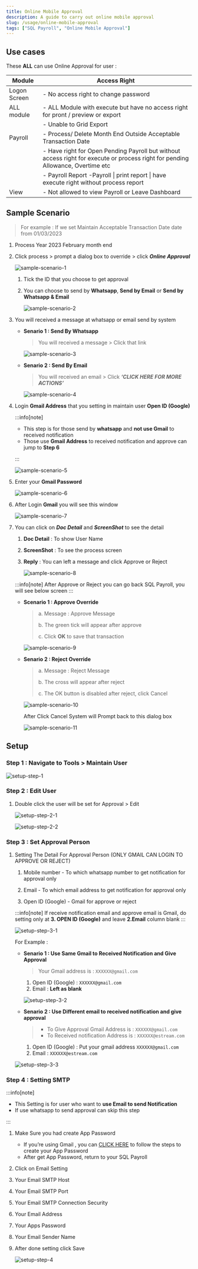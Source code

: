 ```yaml
---
title: Online Mobile Approval
description: A guide to carry out online mobile approval
slug: /usage/online-mobile-approval
tags: ["SQL Payroll", "Online Mobile Approval"]
---
```


## Use cases

These **ALL** can use Online Approval for user :

| Module       | Access Right                                                                                                                    |
| ------------ | ------------------------------------------------------------------------------------------------------------------------------- |
| Logon Screen | - No access right to change password                                                                                            |
| ALL module   | - ALL Module with execute but have no access right for pront / preview or export                                                |
|              | - Unable to Grid Export                                                                                                         |
| Payroll      | - Process/ Delete Month End Outside Acceptable Transaction Date                                                                 |
|              | - Have right for Open Pending Payroll but without access right for execute or process right for pending Allowance, Overtime etc |
|              | - Payroll Report -Payroll \| print report \| have execute right without process report                                          |
| View         | - Not allowed to view Payroll or Leave Dashboard                                                                                |

## Sample Scenario

> For example : If we set Maintain Acceptable Transaction Date date from 01/03/2023

1. Process Year 2023 February month end

2. Click process > prompt a dialog box to override > click **_Online Approval_**

   ![sample-scenario-1](../../static/img/usage/online-mobile-approval/sample-scenario-1.png)

   1. Tick the ID that you choose to get approval

   2. You can choose to send by **Whatsapp**, **Send by Email** or **Send by Whatsapp & Email**

      ![sample-scenario-2](../../static/img/usage/online-mobile-approval/sample-scenario-2.png)

3. You will received a message at whatsapp or email send by system

   - **Senario 1 : Send By Whatsapp**

     > You will received a message > Click that link

     ![sample-scenario-3](../../static/img/usage/online-mobile-approval/sample-scenario-3.png)

   - **Senario 2 : Send By Email**

     > You will received an email > Click **_‘CLICK HERE FOR MORE ACTIONS’_**

     ![sample-scenario-4](../../static/img/usage/online-mobile-approval/sample-scenario-4.png)

4. Login **Gmail Address** that you setting in maintain user **Open ID (Google)**

   :::info[note]

   - This step is for those send by **whatsapp** and **not use Gmail** to received notification
   - Those use **Gmail Address** to received notification and approve can jump to **Step 6**

   :::

   ![sample-scenario-5](../../static/img/usage/online-mobile-approval/sample-scenario-5.png)

5. Enter your **Gmail Password**

   ![sample-scenario-6](../../static/img/usage/online-mobile-approval/sample-scenario-6.png)

6. After Login **Gmail** you will see this window

   ![sample-scenario-7](../../static/img/usage/online-mobile-approval/sample-scenario-7.png)

7. You can click on **_Doc Detail_** and **_ScreenShot_** to see the detail

   1. **Doc Detail** : To show User Name

   2. **ScreenShot** : To see the process screen

   3. **Reply** : You can left a message and click Approve or Reject

      ![sample-scenario-8](../../static/img/usage/online-mobile-approval/sample-scenario-8.png)

   :::info[note]
   After Approve or Reject you can go back SQL Payroll, you will see below screen
   :::

   - **Scenario 1 : Approve Override**

     > a. Message : Approve Message
     >
     > b. The green tick will appear after approve
     >
     > c. Click **OK** to save that transaction

     ![sample-scenario-9](../../static/img/usage/online-mobile-approval/sample-scenario-9.png)

   - **Senario 2 : Reject Override**

     > a. Message : Reject Message
     >
     > b. The cross will appear after reject
     >
     > c. The OK button is disabled after reject, click Cancel

     ![sample-scenario-10](../../static/img/usage/online-mobile-approval/sample-scenario-10.png)

     After Click Cancel System will Prompt back to this dialog box

     ![sample-scenario-11](../../static/img/usage/online-mobile-approval/sample-scenario-11.png)

## Setup

### Step 1 : Navigate to Tools > Maintain User

   ![setup-step-1](../../static/img/usage/online-mobile-approval/setup-step-1.png)

### Step 2 : Edit User

1. Double click the user will be set for Approval > Edit

   ![setup-step-2-1](../../static/img/usage/online-mobile-approval/setup-step-2-1.png)

   ![setup-step-2-2](../../static/img/usage/online-mobile-approval/setup-step-2-2.png)

### Step 3 : Set Approval Person

1. Setting The Detail For Approval Person (ONLY GMAIL CAN LOGIN TO APPROVE OR REJECT)

   1. Mobile number - To which whatsapp number to get notification for approval only

   2. Email - To which email address to get notification for approval only

   3. Open ID (Google) - Gmail for approve or reject

   :::info[note]
   If receive notification email and approve email is Gmail, do setting only at **3. OPEN ID (Google)** and leave **2.Email** column blank
   :::

   ![setup-step-3-1](../../static/img/usage/online-mobile-approval/setup-step-3-1.png)

   For Example :

   - **Senario 1 : Use Same Gmail to Received Notification and Give Approval**

     > Your Gmail address is : `XXXXXX@gmail.com`

     1. Open ID (Google) : `XXXXXX@gmail.com`
     2. Email : **Left as blank**

     ![setup-step-3-2](../../static/img/usage/online-mobile-approval/setup-step-3-2.png)

   - **Senario 2 : Use Different email to received notification and give approval**

     > - To Give Approval Gmail Address is : `XXXXXX@gmail.com`
     > - To Received notification Address is : `XXXXXX@estream.com`

     1. Open ID (Google) : Put your gmail address `XXXXXX@gmail.com`
     2. Email : `XXXXXX@estream.com`

   ![setup-step-3-3](../../static/img/usage/online-mobile-approval/setup-step-3-3.png)

### Step 4 : Setting SMTP

:::info[note]

- This Setting is for user who want to **use Email to send Notification**
- If use whatsapp to send approval can skip this step

:::

1. Make Sure you had create App Password

   - If you’re using Gmail , you can [CLICK HERE](https://support.google.com/accounts/answer/185833?hl=en) to follow the steps to create your App Password
   - After get App Password, return to your SQL Payroll

2. Click on Email Setting

3. Your Email SMTP Host

4. Your Email SMTP Port

5. Your Email SMTP Connection Security

6. Your Email Address

7. Your Apps Password

8. Your Email Sender Name

9. After done setting click Save

   ![setup-step-4](../../static/img/usage/online-mobile-approval/setup-step-4.png)
